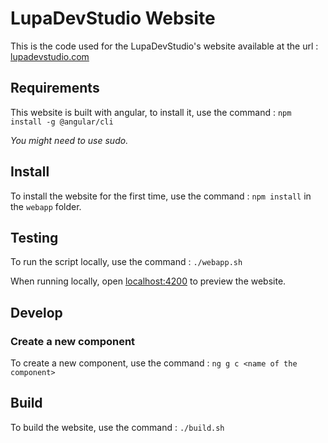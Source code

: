 # LupaDevStudio Website

This is the code used for the LupaDevStudio's website available at the url : [lupadevstudio.com](lupadevstudio.com)

## Requirements

This website is built with angular, to install it, use the command : `npm install -g @angular/cli`

*You might need to use sudo.*

## Install

To install the website for the first time, use the command : `npm install` in the `webapp` folder.

## Testing

To run the script locally, use the command : `./webapp.sh`

When running locally, open [localhost:4200](localhost:4200) to preview the website.

## Develop

### Create a new component

To create a new component, use the command : `ng g c <name of the component>`

## Build

To build the website, use the command : `./build.sh`